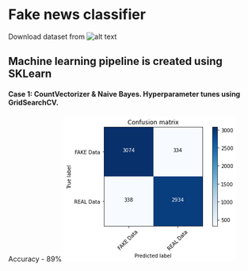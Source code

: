 # Fake news classifier

Download dataset from ![alt text](https://www.kaggle.com/c/fake-news)

## Machine learning pipeline is created using SKLearn 

#### Case 1: CountVectorizer & Naive Bayes. Hyperparameter tunes using GridSearchCV.

Accuracy - 89%
![alt text](static/plt1.png)